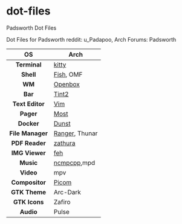 # dot-files
Padsworth Dot Files

Dot Files for Padsworth
reddit: u_Padapoo, Arch Forums: Padsworth

|OS|Arch|
|:---:|---|
|**Terminal**|[kitty](https://sw.kovidgoyal.net/kitty/)|
|**Shell**|[Fish](https://fishshell.com/), OMF|
|**WM**|[Openbox](http://openbox.org/wiki/Main_Page)|
|**Bar**|[Tint2](https://github.com/semplice/tint2)|
|**Text Editor**|[Vim](https://www.vim.org/)|
|**Pager**|[Most](http://www.jedsoft.org/most/)|
|**Docker**|[Dunst](https://dunst-project.org/)|
|**File Manager**|[Ranger](https://github.com/ranger/ranger), Thunar|
|**PDF Reader**|[zathura](https://pwmt.org/projects/zathura/)|
|**IMG Viewer**|[feh](https://feh.finalrewind.org/)|
|**Music**|[ncmpcpp](https://rybczak.net/ncmpcpp/),mpd|
|**Video**|mpv|
|**Compositor**|[Picom](https://github.com/yshui/picom)|
|**GTK Theme**|Arc-Dark|
|**GTK Icons**|Zafiro|
|**Audio**|Pulse|
